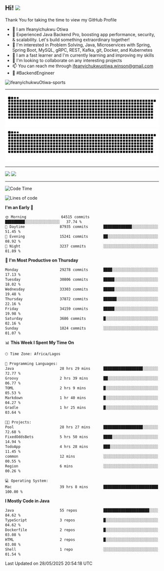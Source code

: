 <!-- BLOG-POST-LIST:START --><!-- BLOG-POST-LIST:END -->

## Hi! <img src="https://media.giphy.com/media/hvRJCLFzcasrR4ia7z/giphy.gif" width="4%"> 

Thank You for taking the time to view my GitHub Profile

- 👋 I am Ifeanyichukwu Otiwa
- 🚀 Experienced Java Backend Pro, boosting app performance, security, & scalability. Let's build something extraordinary together!
- 👀 I'm interested in Problem Solving, Java, Microservices with Spring, Spring Boot, MySQL, gRPC, REST, Kafka, git, Docker, and Kubernetes
- 🌱 I am a fast learner and I'm currently learning and improving my skills
- 💞️ I'm looking to collaborate on any interesting projects
- 📫 You can reach me through ifeanyichukwuotiwa.winson@gmail.com
- 🚀 #BackendEngineer

<p align="left" marginTop="10px"> <img src="https://komarev.com/ghpvc/?username=ifeanyichukwuOtiwa-sports&label=Profile%20views&color=0e75b6&style=for-the-badge" alt="ifeanyichukwuOtiwa-sports" /> </p>

***

<!--🐍📈SNAKEGRAPH / 🌐WEBSITE: https://github.com/Platane/snk -->
![github contribution grid snake animation](https://raw.githubusercontent.com/ifeanyichukwuOtiwa-sports/ifeanyichukwuOtiwa-sports/output/github-contribution-grid-snake-dark.svg#gh-dark-mode-only)![github contribution grid snake animation](https://raw.githubusercontent.com/ifeanyichukwuOtiwa-sports/ifeanyichukwuOtiwa-sports/output/github-contribution-grid-snake.svg#gh-light-mode-only)

***

<p float="left">
  <img float="left" src="https://github-readme-stats.vercel.app/api?username=ifeanyichukwuOtiwa-sports&count_private=true&include_all_commits=true&theme=react&show_icons=true" />
  <img float="right" src="https://github-readme-stats.vercel.app/api/top-langs/?username=ifeanyichukwuOtiwa-sports&layout=compact&show_icons=true&theme=react" /> 
</p>

***



<!--START_SECTION:waka-->
![Code Time](http://img.shields.io/badge/Code%20Time-3%2C754%20hrs%2022%20mins-blue)

![Lines of code](https://img.shields.io/badge/From%20Hello%20World%20I%27ve%20Written-49.4%20million%20lines%20of%20code-blue)

**I'm an Early 🐤** 

```text
🌞 Morning                64515 commits       █████████░░░░░░░░░░░░░░░░   37.74 % 
🌆 Daytime                87935 commits       █████████████░░░░░░░░░░░░   51.45 % 
🌃 Evening                15241 commits       ██░░░░░░░░░░░░░░░░░░░░░░░   08.92 % 
🌙 Night                  3237 commits        ░░░░░░░░░░░░░░░░░░░░░░░░░   01.89 % 
```
📅 **I'm Most Productive on Thursday** 

```text
Monday                   29278 commits       ████░░░░░░░░░░░░░░░░░░░░░   17.13 % 
Tuesday                  30806 commits       █████░░░░░░░░░░░░░░░░░░░░   18.02 % 
Wednesday                33303 commits       █████░░░░░░░░░░░░░░░░░░░░   19.48 % 
Thursday                 37872 commits       ██████░░░░░░░░░░░░░░░░░░░   22.16 % 
Friday                   34159 commits       █████░░░░░░░░░░░░░░░░░░░░   19.98 % 
Saturday                 3686 commits        █░░░░░░░░░░░░░░░░░░░░░░░░   02.16 % 
Sunday                   1824 commits        ░░░░░░░░░░░░░░░░░░░░░░░░░   01.07 % 
```


📊 **This Week I Spent My Time On** 

```text
🕑︎ Time Zone: Africa/Lagos

💬 Programming Languages: 
Java                     28 hrs 29 mins      ██████████████████░░░░░░░   72.77 % 
Groovy                   2 hrs 39 mins       ██░░░░░░░░░░░░░░░░░░░░░░░   06.77 % 
TOML                     2 hrs 9 mins        █░░░░░░░░░░░░░░░░░░░░░░░░   05.53 % 
Markdown                 1 hr 40 mins        █░░░░░░░░░░░░░░░░░░░░░░░░   04.27 % 
Gradle                   1 hr 25 mins        █░░░░░░░░░░░░░░░░░░░░░░░░   03.64 % 

🐱‍💻 Projects: 
Pool                     28 hrs 27 mins      ██████████████████░░░░░░░   72.68 % 
FixedOddsBets            5 hrs 50 mins       ████░░░░░░░░░░░░░░░░░░░░░   14.94 % 
TodoApp                  4 hrs 28 mins       ███░░░░░░░░░░░░░░░░░░░░░░   11.45 % 
common                   12 mins             ░░░░░░░░░░░░░░░░░░░░░░░░░   00.55 % 
Region                   6 mins              ░░░░░░░░░░░░░░░░░░░░░░░░░   00.26 % 

💻 Operating System: 
Mac                      39 hrs 8 mins       █████████████████████████   100.00 % 
```

**I Mostly Code in Java** 

```text
Java                     55 repos            █████████████████████░░░░   84.62 % 
TypeScript               3 repos             █░░░░░░░░░░░░░░░░░░░░░░░░   04.62 % 
Dockerfile               2 repos             █░░░░░░░░░░░░░░░░░░░░░░░░   03.08 % 
HTML                     2 repos             █░░░░░░░░░░░░░░░░░░░░░░░░   03.08 % 
Shell                    1 repo              ░░░░░░░░░░░░░░░░░░░░░░░░░   01.54 % 
```




 Last Updated on 28/05/2025 20:54:18 UTC
<!--END_SECTION:waka-->

<!--
<p align="center">
![trophy](https://github-profile-trophy.vercel.app/?username=ifeanyichukwuOtiwa-sports&theme=onedark) (https://github.com/ryo-ma/github-profile-trophy)
</p>
-->

<!---
ifeanyi-otiwa/ifeanyi-otiwa is a ✨ special ✨ repository because its `README.md` (this file) appears on your GitHub profile.
You can click the Preview link to take a look at your changes.
--->
